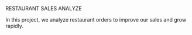 RESTAURANT SALES ANALYZE



In this project, we analyze restaurant orders to improve our sales and grow rapidly.